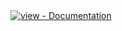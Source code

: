 <div align="center">
<a href="https://www.codexpace.ml/2022/04/sniffer-for-email-credentials.html" title="Go to project documentation"><img src="https://img.shields.io/badge/view-Documentation-blue?style=for-the-badge" alt="view - Documentation"></a>
</div>
